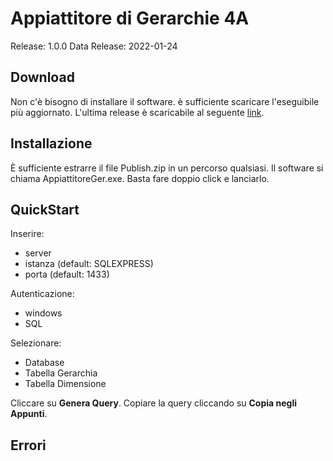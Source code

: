 # Appiattitore di Gerarchie 4A

Release: 1.0.0
Data Release: 2022-01-24

## Download
Non c'è bisogno di installare il software. è sufficiente scaricare l'eseguibile più aggiornato. 
L'ultima release è scaricabile al seguente [link](https://github.com/damianodantuonotksol/AppiattitoreGerarchie/raw/master/Publish.zip).

## Installazione
È sufficiente estrarre il file Publish.zip in un percorso qualsiasi. Il software si chiama AppiattitoreGer.exe. Basta fare doppio click e lanciarlo.

## QuickStart
Inserire:
- server
- istanza (default: SQLEXPRESS)
- porta (default: 1433)

Autenticazione:
- windows
- SQL

Selezionare:
- Database
- Tabella Gerarchia
- Tabella Dimensione

Cliccare su **Genera Query**.
Copiare la query cliccando su **Copia negli Appunti**.

## Errori
